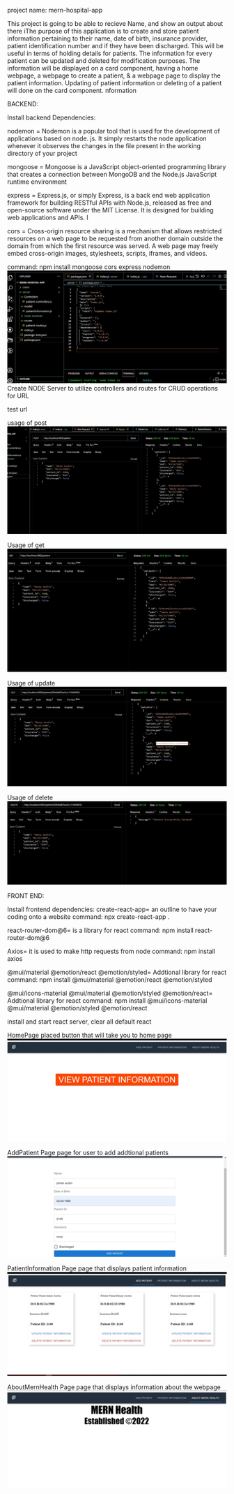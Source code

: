 project name: mern-hospital-app

This project is going to be able to recieve Name, and show an output about there iThe purpose of this application is to create and store patient information pertaining to their name, date of birth, insurance provider, patient identification number and if they have been discharged. This will be useful in terms of holding details for patients. The information for every patient can be updated and deleted for modification purposes. The information will be displayed on a card component, having a home webpage, a webpage to create a patient, & a webpage page to display the patient information. Updating of patient information or deleting of a patient will done on the card component. nformation

BACKEND:

Install backend Dependencies:

nodemon = Nodemon is a popular tool that is used for the development of applications based on node. js. It simply restarts the node application whenever it observes the changes in the file present in the working directory of your project

mongoose = Mongoose is a JavaScript object-oriented programming library that creates a connection between MongoDB and the Node.js JavaScript runtime environment

express = Express.js, or simply Express, is a back end web application framework for building RESTful APIs with Node.js, released as free and open-source software under the MIT License. It is designed for building web applications and APIs. I

cors = Cross-origin resource sharing is a mechanism that allows restricted resources on a web page to be requested from another domain outside the domain from which the first resource was served. A web page may freely embed cross-origin images, stylesheets, scripts, iframes, and videos.

command: npm install mongoose cors express nodemon
![Back End Dependencies](back%20-%20dependencies.jpg)
Create NODE Server to utilize controllers and routes for CRUD operations for URL

test url

usage of post
![URL - POST](back%20-%20post.jpg)

Usage of get
![URL - GET](back-%20get.jpg)

Usage of update
![URL - UPDATE](back-%20update.jpg)

Usage of delete
![URL - DELETE](back-delete.jpg)

FRONT END:

Install frontend dependencies:
create-react-app= an outline to have your coding onto a website
command: npx create-react-app .

react-router-dom@6= is a library for react
command: npm install react-router-dom@6

Axios= it is used to make http requests from node
command: npm install axios

@mui/material @emotion/react @emotion/styled= Addtional library for react
command: npm install @mui/material @emotion/react @emotion/styled

@mui/icons-material @mui/material @emotion/styled @emotion/react= Addtional library for react
command: npm install @mui/icons-material @mui/material @emotion/styled @emotion/react

install and start react server, clear all default react

HomePage placed button that will take you to home page
![Home Page](front%20home.jpg)

AddPatient Page page for user to add addtional patients
![Add Patient](add%20patient.jpg)

PatientInformation Page page that displays patient information
![Patient Info](front%20-%20patient%20info.jpg)

AboutMernHealth Page page that displays information about the webpage
![About page](front-%20about.jpg)
